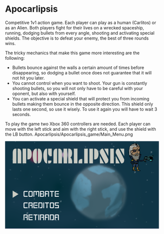 # Apocarlipsis
Competitive 1v1 action game. Each player can play as a human (Carlitos) or as an Alien. Both players fight for their lives on a wrecked spaceship, running, dodging bullets from every angle, shooting and activating special shields. The objective is to defeat your enemy, the best of three rounds wins.

The tricky mechanics that make this game more interesting are the following:
* Bullets bounce against the walls a certain amount of times before disappearing, so dodging a bullet once does not guarantee that it will not hit you later.
* You cannot control when you want to shoot. Your gun is constantly shooting bullets, so you will not only have to be careful with your oponent, but also with yourself.
* You can activate a special shield that will protect you from incoming bullets making them bounce in the opposite direction. This shield only lasts one second, so use it wisely. To use it again you will have to wait 3 seconds.

To play the game two Xbox 360 controllers are needed. Each player can move with the left stick and aim with the right stick, and use the shield with the LB button.
Apocarlipsis/Apocarlipsis_game/Main_Menu.png

![alt tag](https://github.com/jkatan/Apocarlipsis/blob/master/Apocarlipsis_game/Main_Menu.png)


